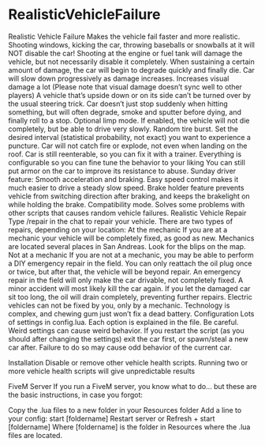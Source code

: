 # RealisticVehicleFailure

Realistic Vehicle Failure
Makes the vehicle fail faster and more realistic.
Shooting windows, kicking the car, throwing baseballs or snowballs at it will NOT disable the car!
Shooting at the engine or fuel tank will damage the vehicle, but not necessarily disable it completely.
When sustaining a certain amount of damage, the car will begin to degrade quickly and finally die.
Car will slow down progressively as damage increases.
Increases visual damage a lot (Please note that visual damage doesn’t sync well to other players)
A vehicle that’s upside down or on its side can’t be turned over by the usual steering trick.
Car doesn’t just stop suddenly when hitting something, but will often degrade, smoke and sputter before dying, and finally roll to a stop.
Optional limp mode. If enabled, the vehicle will not die completely, but be able to drive very slowly.
Random tire burst. Set the desired interval (statistical probability, not exact) you want to experience a puncture.
Car will not catch fire or explode, not even when landing on the roof.
Car is still reenterable, so you can fix it with a trainer.
Everything is configurable so you can fine tune the behavior to your liking
You can still put armor on the car to improve its resistance to abuse.
Sunday driver feature: Smooth acceleration and braking. Easy speed control makes it much easier to drive a steady slow speed. Brake holder feature prevents vehicle from switching direction after braking, and keeps the brakelight on while holding the brake.
Compatibility mode. Solves some problems with other scripts that causes random vehicle failures.
Realistic Vehicle Repair
Type /repair in the chat to repair your vehicle. There are two types of repairs, depending on your location:
At the mechanic
If you are at a mechanic your vehicle will be completely fixed, as good as new.
Mechanics are located several places in San Andreas. Look for the blips on the map.
Not at a mechanic
If you are not at a mechanic, you may be able to perform a DIY emergency repair in the field.
You can only reattach the oil plug once or twice, but after that, the vehicle will be beyond repair.
An emergency repair in the field will only make the car drivable, not completely fixed. A minor accident will most likely kill the car again.
If you let the damaged car sit too long, the oil will drain completely, preventing further repairs.
Electric vehicles can not be fixed by you, only by a mechanic. Technology is complex, and chewing gum just won’t fix a dead battery.
Configuration
Lots of settings in config.lua.
Each option is explained in the file.
Be careful. Weird settings can cause weird behavior.
If you restart the script (as you should after changing the settings) exit the car first, or spawn/steal a new car after. Failure to do so may cause odd behavior of the current car.

Installation
Disable or remove other vehicle health scripts. Running two or more vehicle health scripts will give unpredictable results

FiveM Server
If you run a FiveM server, you know what to do… but these are the basic instructions, in case you forgot:

Copy the .lua files to a new folder in your Resources folder
Add a line to your config: start [foldername]
Restart server or
Refresh + start [foldername]
Where [foldername] is the folder in Resources where the .lua files are located.
